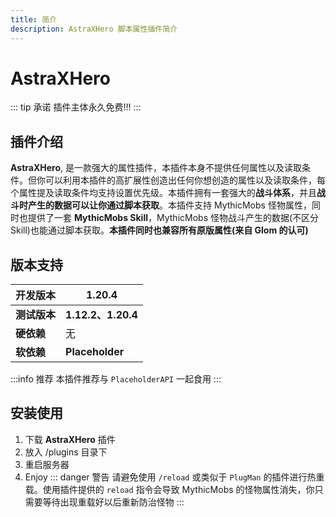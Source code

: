 ```yaml
---
title: 简介
description: AstraXHero 脚本属性插件简介
---
```

# AstraXHero
::: tip 承诺
插件主体永久免费!!!
:::

## 插件介绍
**AstraXHero**, 是一款强大的属性插件，本插件本身不提供任何属性以及读取条件。但你可以利用本插件的高扩展性创造出任何你想创造的属性以及读取条件，每个属性提及读取条件均支持设置优先级。本插件拥有一套强大的**战斗体系**，并且**战斗时产生的数据可以让你通过脚本获取**。本插件支持 MythicMobs 怪物属性，同时也提供了一套 **MythicMobs Skill**，MythicMobs 怪物战斗产生的数据(不区分 Skill)也能通过脚本获取。**本插件同时也兼容所有原版属性(来自 Glom 的认可)**

## 版本支持

| 开发版本     | 1.20.4            |
| -------- | ----------------- |
| **测试版本** | **1.12.2、1.20.4** |
| **硬依赖**  | 无                 |
| **软依赖**  | **Placeholder**   |

:::info 推荐
本插件推荐与 `PlaceholderAPI` 一起食用
:::
## 安装使用
1. 下载 **AstraXHero** 插件
2. 放入 /plugins 目录下
3. 重启服务器
4. Enjoy
::: danger 警告
请避免使用 `/reload` 或类似于 `PlugMan` 的插件进行热重载。使用插件提供的 `reload` 指令会导致 MythicMobs 的怪物属性消失，你只需要等待出现重载好以后重新防治怪物
:::